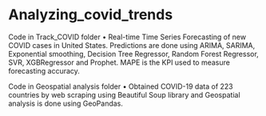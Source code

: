 # Analyzing_covid_trends

Code in Track_COVID folder
• Real-time Time Series Forecasting of new COVID cases in United States. Predictions are done using ARIMA,
SARIMA, Exponential smoothing, Decision Tree Regressor, Random Forest Regressor, SVR, XGBRegressor and Prophet. MAPE is the KPI used to measure forecasting accuracy.
 
 Code in Geospatial analysis folder
• Obtained COVID-19 data of 223 countries by web scraping using Beautiful Soup library and Geospatial analysis is
done using GeoPandas. 

